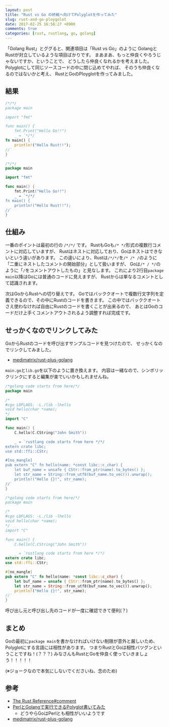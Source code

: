 ```yaml
---
layout: post
title: "Rust vs Go の終戦へ向けてPolyglotを作ってみた"
slug: rust-and-go-ploygolot
date: 2017-02-25 16:58:27 +0900
comments: true
categories: [rust, rustlang, go, golang]
---
```


「Golang Rust」とググると、関連項目は「Rust vs Go」のように
GolangとRustが対立しているような項目ばかりです。
まあまあ、もっと仲良くやろうじゃないですか、ということで、
どうしたら仲良くなれるかを考えました。
Polyglotにして同じソースコードの中に閉じ込めてやれば、
そのうち仲良くなるのではないかと考え、
RustとGoのPloyglotを作ってみました。

<!-- More -->

## 結果

``` rust
/*/*/
package main

import "fmt"

func main() {
	fmt.Print("Hello Go!!")
	_ = `*/*/
fn main() {
    println!("Hello Rust!!");
//`
}
```

``` go
/*/*/
package main

import "fmt"

func main() {
	fmt.Print("Hello Go!!")
	_ = `*/*/
fn main() {
    println!("Hello Rust!!");
//`
}
```


## 仕組み

一番のポイントは最初の行の `/*/*/` です。
RustもGoも`/* */`形式の複数行コメントに対応していますが、
Rustはネストに対応しており、Goはネストはできないという違いがあります。
この違いにより、Rustは`/*/*/`を`/* /* /`のように「二重にネストしたコメントの開始部分」として扱いますが、
Goは`/* / */`のように「`/`をコメントアウトしたもの」と見なします。
これにより2行目`package main`以降はGoには普通のコードに見えますが、
Rustからは単なるコメントとして認識されます。

次はGoからRustへの切り替えです。
Goではバッククオートで複数行文字列を定義できるので、その中にRustのコードを書きます。
この中ではバッククオートさえ使わなければ自由にRustのコードを書くことが出来るので、
あとはGoのコードだけ上手くコメントアウトされるよう調整すれば完成です。


## せっかくなのでリンクしてみた

GoからRustのコードを呼び出すサンプルコードを見つけたので、
せっかくなのでリンクしてみました。

- [medimatrix/rust-plus-golang](https://github.com/medimatrix/rust-plus-golang)

`main.go`と`lib.go`を以下のように置き換えます。
内容は一緒なので、シンボリックリンクにすると編集が楽でいいかもしれませんね。

``` go
/*golang code starts from here/*/
package main

/*
#cgo LDFLAGS: -L./lib -lhello
void hello(char *name);
*/
import "C"

func main() {
	C.hello(C.CString("John Smith"))

	_ = `rustlang code starts from here */*/
extern crate libc;
use std::ffi::CStr;

#[no_mangle]
pub extern "C" fn hello(name: *const libc::c_char) {
    let buf_name = unsafe { CStr::from_ptr(name).to_bytes() };
    let str_name = String::from_utf8(buf_name.to_vec()).unwrap();
    println!("Hello {}!", str_name);
//`
}
```

``` rust
/*golang code starts from here/*/
package main

/*
#cgo LDFLAGS: -L./lib -lhello
void hello(char *name);
*/
import "C"

func main() {
	C.hello(C.CString("John Smith"))

	_ = `rustlang code starts from here */*/
extern crate libc;
use std::ffi::CStr;

#[no_mangle]
pub extern "C" fn hello(name: *const libc::c_char) {
    let buf_name = unsafe { CStr::from_ptr(name).to_bytes() };
    let str_name = String::from_utf8(buf_name.to_vec()).unwrap();
    println!("Hello {}!", str_name);
//`
}
```

呼び出し元と呼び出し先のコードが一度に確認できて便利(？)

## まとめ

Goの最初に`package main`を書かなければいけない制限が意外と厳しいため、
Polyglotにする言語には相性があります。
つまりRustとGoは相性バツグンということですね！(？？？)
みなさんもRustとGoを仲良く使っていきましょう！！！！！

(※ジョークなので本気にしないでくださいね、念のため)

## 参考

- [The Rust Reference#comment](https://doc.rust-lang.org/reference.html#comments)
- [PerlとGolangで実行できるPolyglot書いてみた](https://shogo82148.github.io/blog/2016/04/05/polyglot-of-perl-and-golang/)
  - どうやらGoはPerlとも相性がいいようです
- [medimatrix/rust-plus-golang](https://github.com/medimatrix/rust-plus-golang)
